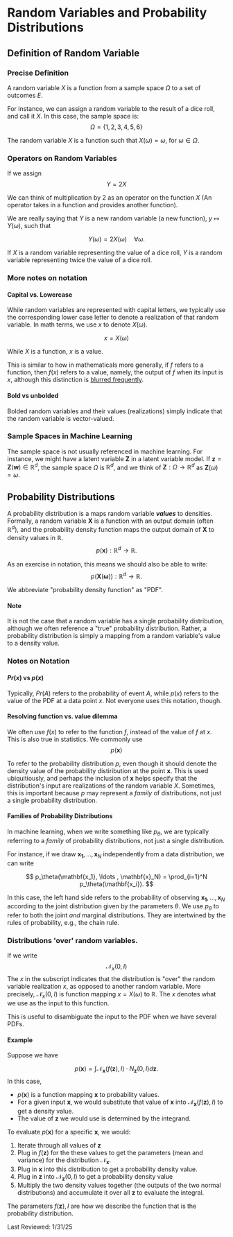 # Random Variables and Probability Distributions

## Definition of Random Variable

<!-- ### Practical Definition
In machine learning, it suffices to think of a random variable simply as a 'variable', or a placeholder for a number or vector. There are notions of probability and randomness associated with it, but these can be associated with other constructs, like probability distributions.

For instance,

$$
y = 2z
$$
Means 'take the value that $z$ takes, and multiply it by $2$ to get $y$. There is no concept of 'randomness' yet introduced. -->

### Precise Definition

A random variable $X$ is a function from a sample space $\Omega$ to a set of outcomes $E$.

For instance, we can assign a random variable to the result of a dice roll, and call it $X$. In this case, the sample space is:
$$\Omega = \{1,2,3,4,5,6\}$$

The random variable $X$ is a function such that $X(\omega) = \omega$, for $\omega \in \Omega$.

<!-- It might seem redundant to define a random variable as a function, but it is conceptually useful because functions can take on multiple values depending on their input. If we think of $X$ as a function, it is easier to cope with the possibility that $X$ may take on more than one value. -->

### Operators on Random Variables
If we assign
$$
Y = 2X
$$

We can think of multiplication by $2$ as an operator on the function $X$ (An operator takes in a function and provides another function).

We are really saying that $Y$ is a new random variable (a new function), $y \mapsto Y(\omega)$, such that

$$
Y(\omega) = 2X(\omega) \quad \forall \omega.
$$

If $X$ is a random variable representing the value of a dice roll, $Y$ is a random variable representing twice the value of a dice roll.

### More notes on notation
#### Capital vs. Lowercase
While random variables are represented with capital letters, we typically use the corresponding lower case letter to denote a realization of that random variable. In math terms, we use $x$ to denote $X(\omega)$. 

$$
x = X(\omega)
$$

While $X$ is a function, $x$ is a value.

This is similar to how in mathematicals more generally, if $f$ refers to a function, then $f(x)$ refers to a value, namely, the output of $f$ when its input is $x$, although this distinction is [blurred frequently](https://en.wikipedia.org/wiki/Abuse_of_notation#Function_notation).

#### Bold vs unbolded
Bolded random variables and their values (realizations) simply indicate that the random variable is vector-valued.



### Sample Spaces in Machine Learning
The sample space is not usually referenced in machine learning. For instance, we might have a latent variable $\mathbf{Z}$ in a latent variable model. If $\mathbf{z} = \mathbf{Z}(\mathbf{w}) \in \mathbb{R}^d$, the sample space $\Omega$ is $\mathbb{R}^d$, and we think of $\mathbf{Z} : \Omega \rightarrow \mathbb{R}^d$ as $\mathbf{Z}(\omega) = \omega$.


## Probability Distributions
A probability distribution is a maps random variable ***values*** to densities. Formally, a random variable $\mathbf{X}$ is a function with an output domain (often $\mathbb{R}^d$), and the probability density function maps the output domain of $\mathbf{X}$ to density values in $\mathbb{R}$.
$$
p(\mathbf{x}) : \mathbb{R}^d \rightarrow \mathbb{R}.
$$

As an exercise in notation, this means we should also be able to write:
$$
p\left(\mathbf{X}(\mathbf{\omega})\right) : \mathbb{R}^d \rightarrow \mathbb{R}.
$$

We abbreviate "probability density function" as "PDF".


#### Note
It is not the case that a random variable has a single probability distribution, although we often reference a "true" probability distribution. Rather, a probability distribution is simply a mapping from a random variable's value to a density value.

### Notes on Notation
#### $Pr(x)$ vs $p(x)$
Typically, $Pr(A)$ refers to the probability of event $A$, while $p(x)$ refers to the value of the PDF at a data point $x$. Not everyone uses this notation, though.

#### Resolving function vs. value dilemma
We often use $f(x)$ to refer to the function $f$, instead of the value of $f$ at $x$. This is also true in statistics. We commonly use
$$
p(\mathbf{x})
$$

To refer to the probability distribution $p$, even though it should denote the density value of the probability distiribution at the point $\mathbf{x}$. This is used ubiquitiously, and perhaps the inclusion of $\mathbf{x}$ helps specify that the distribution's input are realizations of the random variable $X$. Sometimes, this is important because $p$ may represent a *family* of distributions, not just a single probability distribution.


#### Families of Probability Distributions
In machine learning, when we write something like $p_\theta$, we are typically referring to a *family* of probability distributions, not just a single distribution.

For instance, if we draw $\mathbf{x_1}, \ldots , \mathbf{x}_N$ independently from a data distribution, we can write

$$
p_\theta(\mathbf{x_1}, \ldots , \mathbf{x}_N) = \prod_{i=1}^N p_\theta(\mathbf{x_i}).
$$

In this case, the left hand side refers to the probability of observing $\mathbf{x_1}, \ldots , \mathbf{x}_N$ according to the joint distribution given by the parameters $\theta$. We use $p_\theta$ to refer to both the joint *and* marginal distributions. They are intertwined by the rules of probability, e.g., the chain rule.




### Distributions 'over' random variables.
If we write
$$
\mathcal{N}_x(0,I)
$$
The $x$ in the subscript indicates that the distribution is "over" the random variable realization $x$, as opposed to another random variable. More precisely, $\mathcal{N}_x(0,I)$ is function mapping $x = X(\omega)$ to $\mathbb{R}$. The $x$ denotes what we use as the input to this function.

This is useful to disambiguate the input to the PDF when we have several PDFs.

#### Example

Suppose we have 

$$
p(\mathbf{x}) = \int \mathcal{N}_\mathbf{x}(f(\mathbf{z}), I) \cdot N_\mathbf{z}(0,I) d\mathbf{z}.
$$
In this case,


- $p(\mathbf{x})$ is a function mapping $\mathbf{x}$ to probability values.
- For a given input $\mathbf{x}$, we would substitute that value of $\mathbf{x}$ into $\mathcal{N}_\mathbf{x}(f(\mathbf{z}), I)$ to get a density value.
- The value of $\mathbf{z}$ we would use is determined by the integrand.


To evaluate $p(\mathbf{x})$ for a specific $\mathbf{x}$, we would:
1. Iterate through all values of $\mathbf{z}$
2. Plug in $f(\mathbf{z})$ for the these values to get the parameters (mean and variance) for the distribution $\mathcal{N}_\mathbf{x}$.
3. Plug in $\mathbf{x}$ into this distribution to get a probability density value.
4. Plug in $\mathbf{z}$ into $\mathcal{N}_\mathbf{z}(0,I)$ to get a probability density value
5. Multiply the two density values together (the outputs of the two normal distributions) and accumulate it over all $\mathbf{z}$ to evaluate the integral.

The parameters $f(\mathbf{z}), I$ are how we describe the function that is the probability distribution.

Last Reviewed: 1/31/25